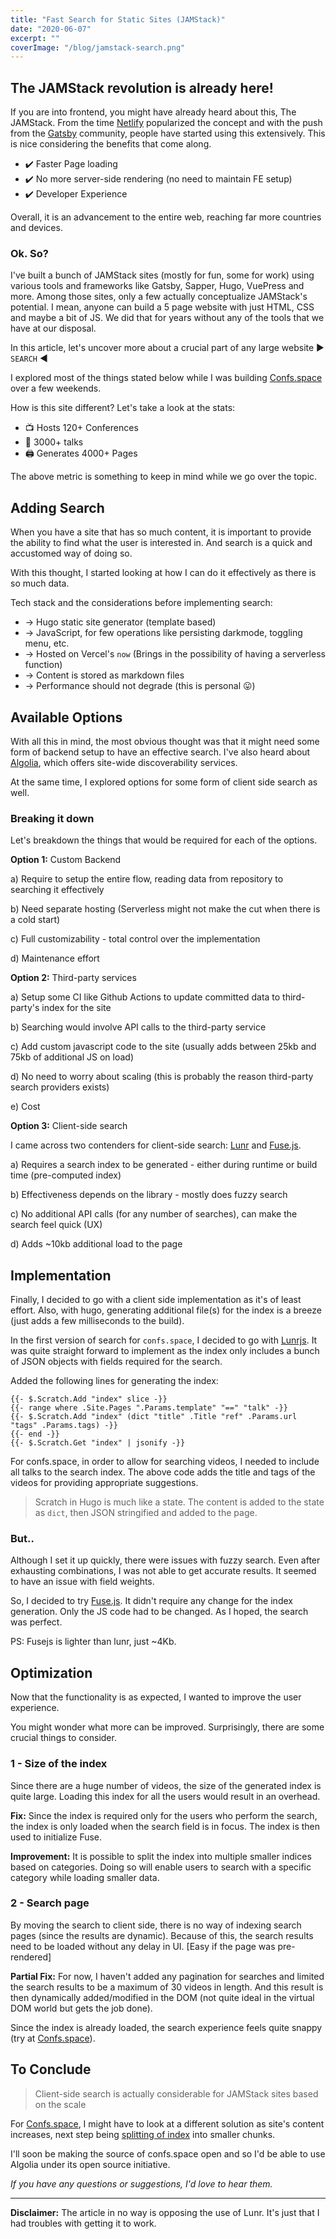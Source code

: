 ```yaml
---
title: "Fast Search for Static Sites (JAMStack)"
date: "2020-06-07"
excerpt: ""
coverImage: "/blog/jamstack-search.png"
---
```


## The JAMStack revolution is already here!

If you are into frontend, you might have already heard about this, The JAMStack. From the time [Netlify](https://netlify.com) popularized the concept and with the push from the [Gatsby](https://www.gatsbyjs.org/) community, people have started using this extensively. This is nice considering the benefits that come along.

- ✔️ Faster Page loading
- ✔️ No more server-side rendering (no need to maintain FE setup)
- ✔️ Developer Experience

Overall, it is an advancement to the entire web, reaching far more countries and devices.

### Ok. So?

I've built a bunch of JAMStack sites (mostly for fun, some for work) using various tools and frameworks like Gatsby, Sapper, Hugo, VuePress and more. Among those sites, only a few actually conceptualize JAMStack's potential. I mean, anyone can build a 5 page website with just HTML, CSS and maybe a bit of JS. We did that for years without any of the tools that we have at our disposal.

In this article, let's uncover more about a crucial part of any large website ▶️ `SEARCH` ◀

I explored most of the things stated below while I was building [Confs.space](https://confs.space) over a few weekends.

How is this site different? Let's take a look at the stats:

- 📺 Hosts 120+ Conferences
- 🎤 3000+ talks
- 🖨 Generates 4000+ Pages

The above metric is something to keep in mind while we go over the topic.

## Adding Search

When you have a site that has so much content, it is important to provide the ability to find what the user is interested in. And search is a quick and accustomed way of doing so.

With this thought, I started looking at how I can do it effectively as there is so much data.

Tech stack and the considerations before implementing search:

- → Hugo static site generator (template based)
- → JavaScript, for few operations like persisting darkmode, toggling menu, etc.
- → Hosted on Vercel's `now` (Brings in the possibility of having a serverless function)
- → Content is stored as markdown files
- → Performance should not degrade (this is personal 😛)

## Available Options

With all this in mind, the most obvious thought was that it might need some form of backend setup to have an effective search. I've also heard about [Algolia](https://www.algolia.com), which offers site-wide discoverability services.

At the same time, I explored options for some form of client side search as well.

### Breaking it down

Let's breakdown the things that would be required for each of the options.

**Option 1:** Custom Backend

a) Require to setup the entire flow, reading data from repository to searching it effectively

b) Need separate hosting (Serverless might not make the cut when there is a cold start)

c) Full customizability - total control over the implementation

d) Maintenance effort

**Option 2:** Third-party services

a) Setup some CI like Github Actions to update committed data to third-party's index for the site

b) Searching would involve API calls to the third-party service

c) Add custom javascript code to the site (usually adds between 25kb and 75kb of additional JS on load)

d) No need to worry about scaling (this is probably the reason third-party search providers exists)

e) Cost

**Option 3:** Client-side search

I came across two contenders for client-side search: [Lunr](https://lunrjs.com) and [Fuse.js](https://fusejs.io).

a) Requires a search index to be generated - either during runtime or build time (pre-computed index)

b) Effectiveness depends on the library - mostly does fuzzy search

c) No additional API calls (for any number of searches), can make the search feel quick (UX)

d) Adds ~10kb additional load to the page

## Implementation

Finally, I decided to go with a client side implementation as it's of least effort. Also, with hugo, generating additional file(s) for the index is a breeze (just adds a few milliseconds to the build).

In the first version of search for `confs.space`, I decided to go with [Lunrjs](https://lunrjs.com/guides/index_prebuilding.html). It was quite straight forward to implement as the index only includes a bunch of JSON objects with fields required for the search.

Added the following lines for generating the index:

```
{{- $.Scratch.Add "index" slice -}}
{{- range where .Site.Pages ".Params.template" "==" "talk" -}}
{{- $.Scratch.Add "index" (dict "title" .Title "ref" .Params.url "tags" .Params.tags) -}}
{{- end -}}
{{- $.Scratch.Get "index" | jsonify -}}
```

For confs.space, in order to allow for searching videos, I needed to include all talks to the search index. The above code adds the title and tags of the videos for providing appropriate suggestions.

> Scratch in Hugo is much like a state. The content is added to the state as `dict`, then JSON stringified and added to the page.

### But..

Although I set it up quickly, there were issues with fuzzy search. Even after exhausting combinations, I was not able to get accurate results. It seemed to have an issue with field weights.

So, I decided to try [Fuse.js](https://fusejs.io). It didn't require any change for the index generation. Only the JS code had to be changed. As I hoped, the search was perfect.

PS: Fusejs is lighter than lunr, just ~4Kb.

## Optimization

Now that the functionality is as expected, I wanted to improve the user experience.

You might wonder what more can be improved. Surprisingly, there are some crucial things to consider.

### 1 - Size of the index

Since there are a huge number of videos, the size of the generated index is quite large. Loading this index for all the users would result in an overhead.

**Fix:** Since the index is required only for the users who perform the search, the index is only loaded when the search field is in focus. The index is then used to initialize Fuse.

**Improvement:** It is possible to split the index into multiple smaller indices based on categories. Doing so will enable users to search with a specific category while loading smaller data.

### 2 - Search page

By moving the search to client side, there is no way of indexing search pages (since the results are dynamic). Because of this, the search results need to be loaded without any delay in UI. [Easy if the page was pre-rendered]

**Partial Fix:** For now, I haven't added any pagination for searches and limited the search results to be a maximum of 30 videos in length. And this result is then dynamically added/modified in the DOM (not quite ideal in the virtual DOM world but gets the job done).

Since the index is already loaded, the search experience feels quite snappy (try at [Confs.space](https://confs.space)).

## To Conclude

> Client-side search is actually considerable for JAMStack sites based on the scale

For [Confs.space](https://confs.space), I might have to look at a different solution as site's content increases, next step being [splitting of index](#1---size-of-the-index) into smaller chunks.

I'll soon be making the source of confs.space open and so I'd be able to use Algolia under its open source initiative.

*If you have any questions or suggestions, I'd love to hear them.*

---

**Disclaimer:** The article in no way is opposing the use of Lunr. It's just that I had troubles with getting it to work.

